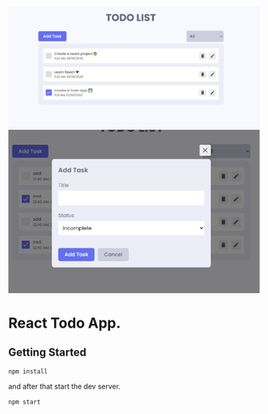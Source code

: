 ![React Todo App](./banner.png)
![React Todo App Modal](./image.png)
# React Todo App.
## Getting Started

```shell
npm install
```

and after that start the dev server.

```shell
npm start

